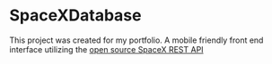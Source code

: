 # SpaceXDatabase
This project was created for my portfolio. A mobile friendly front end interface utilizing the [open source SpaceX REST API](https://github.com/r-spacex/SpaceX-API)
